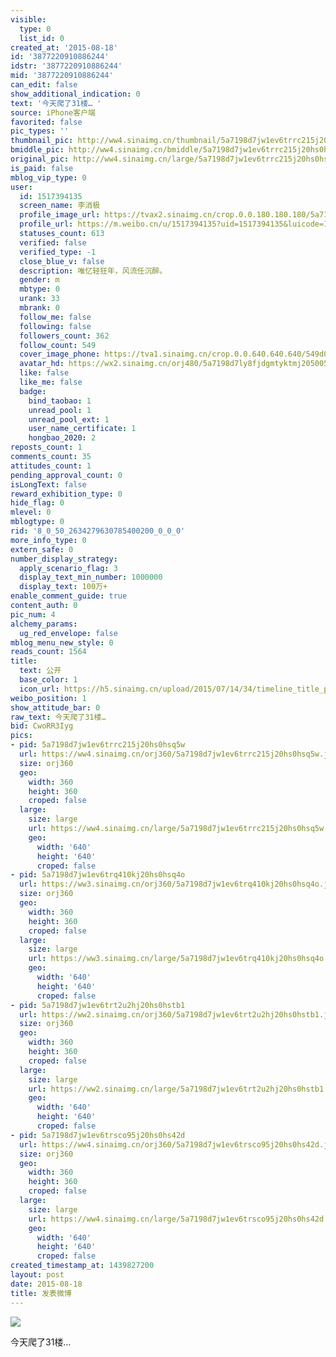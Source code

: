 ```yaml
---
visible:
  type: 0
  list_id: 0
created_at: '2015-08-18'
id: '3877220910886244'
idstr: '3877220910886244'
mid: '3877220910886244'
can_edit: false
show_additional_indication: 0
text: '今天爬了31楼… '
source: iPhone客户端
favorited: false
pic_types: ''
thumbnail_pic: http://ww4.sinaimg.cn/thumbnail/5a7198d7jw1ev6trrc215j20hs0hsq5w.jpg
bmiddle_pic: http://ww4.sinaimg.cn/bmiddle/5a7198d7jw1ev6trrc215j20hs0hsq5w.jpg
original_pic: http://ww4.sinaimg.cn/large/5a7198d7jw1ev6trrc215j20hs0hsq5w.jpg
is_paid: false
mblog_vip_type: 0
user:
  id: 1517394135
  screen_name: 李消极
  profile_image_url: https://tvax2.sinaimg.cn/crop.0.0.180.180.180/5a7198d7ly8fjdgmtyktmj20500500so.jpg?KID=imgbed,tva&Expires=1606399523&ssig=hJw%2BDa0H3c
  profile_url: https://m.weibo.cn/u/1517394135?uid=1517394135&luicode=10000011&lfid=2304131517394135_-_WEIBO_SECOND_PROFILE_WEIBO
  statuses_count: 613
  verified: false
  verified_type: -1
  close_blue_v: false
  description: 唯忆轻狂年，风流任沉醉。
  gender: m
  mbtype: 0
  urank: 33
  mbrank: 0
  follow_me: false
  following: false
  followers_count: 362
  follow_count: 549
  cover_image_phone: https://tva1.sinaimg.cn/crop.0.0.640.640.640/549d0121tw1egm1kjly3jj20hs0hsq4f.jpg
  avatar_hd: https://wx2.sinaimg.cn/orj480/5a7198d7ly8fjdgmtyktmj20500500so.jpg
  like: false
  like_me: false
  badge:
    bind_taobao: 1
    unread_pool: 1
    unread_pool_ext: 1
    user_name_certificate: 1
    hongbao_2020: 2
reposts_count: 1
comments_count: 35
attitudes_count: 1
pending_approval_count: 0
isLongText: false
reward_exhibition_type: 0
hide_flag: 0
mlevel: 0
mblogtype: 0
rid: '8_0_50_2634279630785400200_0_0_0'
more_info_type: 0
extern_safe: 0
number_display_strategy:
  apply_scenario_flag: 3
  display_text_min_number: 1000000
  display_text: 100万+
enable_comment_guide: true
content_auth: 0
pic_num: 4
alchemy_params:
  ug_red_envelope: false
mblog_menu_new_style: 0
reads_count: 1564
title:
  text: 公开
  base_color: 1
  icon_url: https://h5.sinaimg.cn/upload/2015/07/14/34/timeline_title_public_default.png
weibo_position: 1
show_attitude_bar: 0
raw_text: 今天爬了31楼… ​​​
bid: CwoRR3Iyg
pics:
- pid: 5a7198d7jw1ev6trrc215j20hs0hsq5w
  url: https://ww4.sinaimg.cn/orj360/5a7198d7jw1ev6trrc215j20hs0hsq5w.jpg
  size: orj360
  geo:
    width: 360
    height: 360
    croped: false
  large:
    size: large
    url: https://ww4.sinaimg.cn/large/5a7198d7jw1ev6trrc215j20hs0hsq5w.jpg
    geo:
      width: '640'
      height: '640'
      croped: false
- pid: 5a7198d7jw1ev6trq410kj20hs0hsq4o
  url: https://ww3.sinaimg.cn/orj360/5a7198d7jw1ev6trq410kj20hs0hsq4o.jpg
  size: orj360
  geo:
    width: 360
    height: 360
    croped: false
  large:
    size: large
    url: https://ww3.sinaimg.cn/large/5a7198d7jw1ev6trq410kj20hs0hsq4o.jpg
    geo:
      width: '640'
      height: '640'
      croped: false
- pid: 5a7198d7jw1ev6trt2u2hj20hs0hstb1
  url: https://ww2.sinaimg.cn/orj360/5a7198d7jw1ev6trt2u2hj20hs0hstb1.jpg
  size: orj360
  geo:
    width: 360
    height: 360
    croped: false
  large:
    size: large
    url: https://ww2.sinaimg.cn/large/5a7198d7jw1ev6trt2u2hj20hs0hstb1.jpg
    geo:
      width: '640'
      height: '640'
      croped: false
- pid: 5a7198d7jw1ev6trsco95j20hs0hs42d
  url: https://ww4.sinaimg.cn/orj360/5a7198d7jw1ev6trsco95j20hs0hs42d.jpg
  size: orj360
  geo:
    width: 360
    height: 360
    croped: false
  large:
    size: large
    url: https://ww4.sinaimg.cn/large/5a7198d7jw1ev6trsco95j20hs0hs42d.jpg
    geo:
      width: '640'
      height: '640'
      croped: false
created_timestamp_at: 1439827200
layout: post
date: 2015-08-18
title: 发表微博
---
```


![](http://ww4.sinaimg.cn/large/5a7198d7jw1ev6trrc215j20hs0hsq5w.jpg)

今天爬了31楼… 

